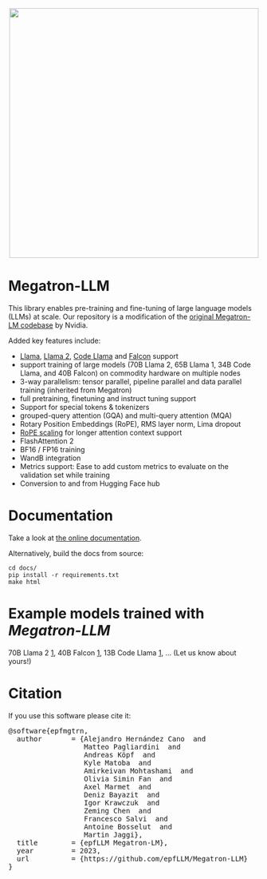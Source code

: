 
<div align="center">
  <img src="docs/imgs/llama-falcon.png"  width="500">
</div>

# Megatron-LLM

This library enables pre-training and fine-tuning of large language models (LLMs) at scale.
Our repository is a modification of the [original Megatron-LM codebase](https://github.com/NVIDIA/Megatron-LM) by Nvidia.

Added key features include:
- [Llama](https://arxiv.org/abs/2302.13971), [Llama 2](https://arxiv.org/abs/2307.09288), [Code Llama](https://arxiv.org/abs/2308.12950) and [Falcon](https://huggingface.co/tiiuae) support
- support training of large models (70B Llama 2, 65B Llama 1, 34B Code Llama, and 40B Falcon) on commodity hardware on multiple nodes
- 3-way parallelism: tensor parallel, pipeline parallel and data parallel training (inherited from Megatron)
- full pretraining, finetuning and instruct tuning support
- Support for special tokens & tokenizers
- grouped-query attention (GQA) and multi-query attention (MQA)
- Rotary Position Embeddings (RoPE), RMS layer norm, Lima dropout
- [RoPE scaling](https://together.ai/blog/llama-2-7b-32k) for longer attention context support
- FlashAttention 2
- BF16 / FP16 training
- WandB integration
- Metrics support: Ease to add custom metrics to evaluate on the validation set while training
- Conversion to and from Hugging Face hub

# Documentation

Take a look at [the online documentation](https://epfllm.github.io/Megatron-LLM).

Alternatively, build the docs from source:
```
cd docs/
pip install -r requirements.txt
make html
```

# Example models trained with *Megatron-LLM*
70B Llama 2 [1](https://huggingface.co/OpenAssistant/llama2-70b-oasst-sft-v10), 
40B Falcon [1](https://huggingface.co/OpenAssistant/falcon-40b-megacode2-oasst), 
13B Code Llama [1](https://huggingface.co/OpenAssistant/codellama-13b-oasst-sft-v10), ... 
(Let us know about yours!)

# Citation

If you use this software please cite it:
<pre>
@software{epfmgtrn,
  author       = {Alejandro Hernández Cano  and
                  Matteo Pagliardini  and
                  Andreas Köpf  and
                  Kyle Matoba  and
                  Amirkeivan Mohtashami  and
                  Olivia Simin Fan  and
                  Axel Marmet  and
                  Deniz Bayazit  and
                  Igor Krawczuk  and
                  Zeming Chen  and
                  Francesco Salvi  and
                  Antoine Bosselut  and
                  Martin Jaggi},
  title        = {epfLLM Megatron-LM},
  year         = 2023,
  url          = {https://github.com/epfLLM/Megatron-LLM}
}
</pre>
